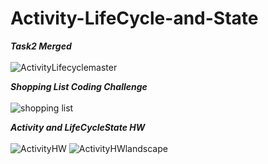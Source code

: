 # Activity-LifeCycle-and-State

***Task2 Merged***
<br>
<br>
![ActivityLifecyclemaster](https://user-images.githubusercontent.com/47735067/111628880-ccb5ef00-8818-11eb-9cbd-486328ee73e8.gif)

***Shopping List Coding Challenge***
<br>
<br>
![shopping list](https://user-images.githubusercontent.com/47735067/111629728-b65c6300-8819-11eb-9525-5d8f3f1135bf.gif)

***Activity and LifeCycleState HW***
<br>
<br>
![ActivityHW](https://user-images.githubusercontent.com/47735067/111630735-c294f000-881a-11eb-8eb5-5e0e25cc2047.gif)
![ActivityHWlandscape](https://user-images.githubusercontent.com/47735067/111630749-c6287700-881a-11eb-8887-25b3e0cf6aec.gif)
